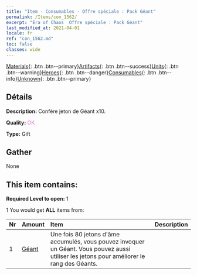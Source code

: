 ```yaml
---
title: "Item - Consumables - Offre spéciale : Pack Géant"
permalink: /Items/con_1562/
excerpt: "Era of Chaos  Offre spéciale : Pack Géant"
last_modified_at: 2021-04-01
locale: fr
ref: "con_1562.md"
toc: false
classes: wide
---
```

 [Materials](/fr/Items/){: .btn .btn--primary}[Artifacts](/fr/Items/Artifacts/){: .btn .btn--success}[Units](/fr/Items/Units/){: .btn .btn--warning}[Heroes](/fr/Items/Heroes/){: .btn .btn--danger}[Consumables](/fr/Items/Consumables/){: .btn .btn--info}[Unknown](/fr/Items/Unknown/){: .btn .btn--primary}

## Détails
 **Description:** Confère jeton de Géant x10.

 **Quality:** <span style="color: #DA70D6">OK</span>

 **Type:** Gift

## Gather

  None

## This item contains:

 **Required Level to open:** 1

 1 You would get **ALL** items  from:

  | Nr | Amount |     Item    | Description |
  |:---|:-------|:------------|:-----------:|
  | 1 | [Géant ](/fr/Items/unt_241/) | Une fois 80 jetons d'âme accumulés, vous pouvez invoquer un Géant. Vous pouvez aussi utiliser les jetons pour améliorer le rang des Géants. | 
